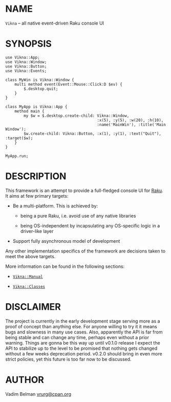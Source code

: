 NAME
====

`Vikna` – all native event-driven Raku console UI

SYNOPSIS
========



    use Vikna::App;
    use Vikna::Window;
    use Vikna::Button;
    use Vikna::Events;

    class MyWin is Vikna::Window {
        multi method event(Event::Mouse::Click:D $ev) {
            $.desktop.quit;
        }
    }

    class MyApp is Vikna::App {
        method main {
            my $w = $.desktop.create-child: Vikna::Window,
                                            :x(5), :y(5), :w(20), :h(10),
                                            :name('MainWin'), :title('Main Window');
            $w.create-child: Vikna::Button, :x(1), :y(1), :text("Quit"), :target($w);
        }
    }

    MyApp.run;

DESCRIPTION
===========



This framework is an attempt to provide a full-fledged console UI for [Raku](https://raku.org). It aims at few primary targets:

  * Be a multi-platform. This is achieved by:

    * being a pure Raku, i.e. avoid use of any native libraries

    * being OS-independent by incapsulating any OS-specific logic in a driver-like layer

  * Support fully asynchronous model of development

Any other implementation specifics of the framework are decisions taken to meet the above targets.

More information can be found in the following sections:

  * [`Vikna::Manual`](https://github.com/vrurg/raku-Vikna/blob/v0.0.3/docs/md/Vikna/Manual.md)

  * [`Vikna::Classes`](https://github.com/vrurg/raku-Vikna/blob/v0.0.3/docs/md/Vikna/Classes.md)

DISCLAIMER
==========



The project is currently in the early development stage serving more as a proof of concept than anything else. For anyone willing to try it it means bugs and slowness in many use cases. Also, apparently the API is far from being stable and can change any time, perhaps even without a prior warning. Things are gonna be this way up until v0.1.0 release I expect the API to stabilize up to the level to be promised that nothing gets changed without a few weeks deprecation period. v0.2.0 should bring in even more strict policies, yet this future is too far now to be discussed.

AUTHOR
======



Vadim Belman <vrurg@cpan.org>

